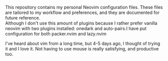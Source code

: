 This repository contains my personal Neovim configuration files. These files are tailored to my workflow and preferences, and they are documented for future reference.<br>
Although I don't use this amount of plugins because I rather prefer vanilla neovim with two plugins installed: onedark and auto-pairs.I have put configuration for both packer.nvim and lazy.nvim<br>

I've heard about vim from a long time, but 4-5 days ago, I thought of trying it and I love it. Not having to use mouse is really satisfying, and productive too.
